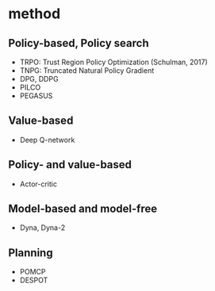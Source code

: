 # method

## Policy-based, Policy search
* TRPO: Trust Region Policy Optimization (Schulman, 2017)
* TNPG: Truncated Natural Policy Gradient
* DPG, DDPG
* PILCO
* PEGASUS

## Value-based
* Deep Q-network

## Policy- and value-based
* Actor-critic

## Model-based and model-free
* Dyna, Dyna-2

## Planning
* POMCP
* DESPOT
